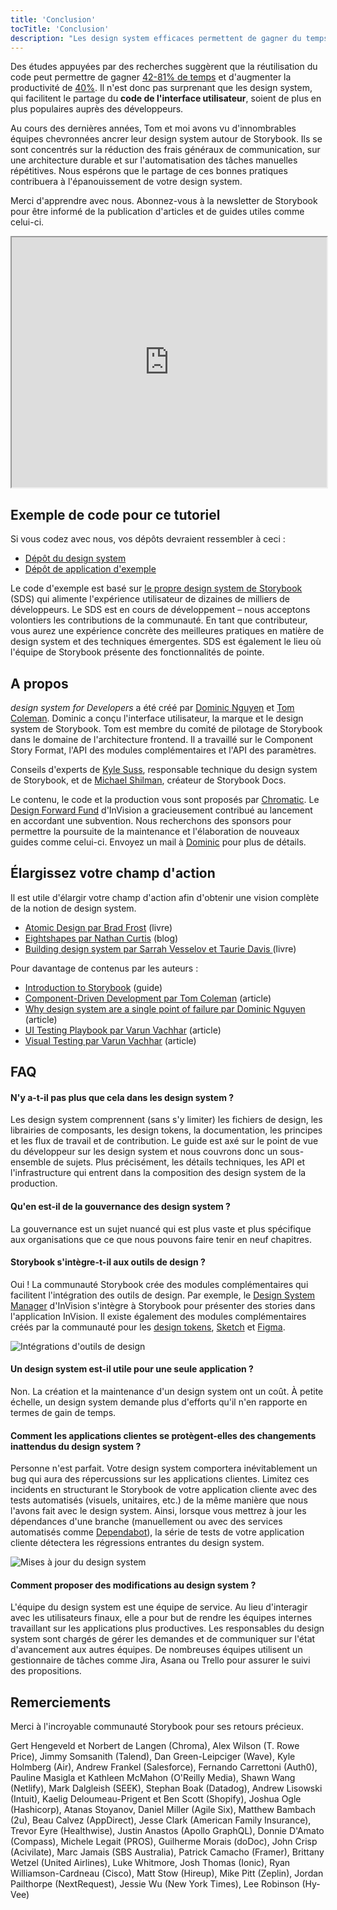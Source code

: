 ```yaml
---
title: 'Conclusion'
tocTitle: 'Conclusion'
description: "Les design system efficaces permettent de gagner du temps et d'augmenter la productivité"
---
```


Des études appuyées par des recherches suggèrent que la réutilisation du code peut permettre de gagner [42-81% de temps](https://www.researchgate.net/publication/3188437_Evaluating_Software_Reuse_Alternatives_A_Model_and_Its_Application_to_an_Industrial_Case_Study?ev=publicSearchHeader&_sg=g8WraNGZNGPw0R-1-jGpy0XwUDeAr3qb472J6lhisyQ3l24pSmndO6anMdX2L3HdWHifsczPegR9wjA) et d'augmenter la productivité de [40%](http://www.cin.ufpe.br/~in1045/papers/art03.pdf). Il n'est donc pas surprenant que les design system, qui facilitent le partage du **code de l'interface utilisateur**, soient de plus en plus populaires auprès des développeurs.

Au cours des dernières années, Tom et moi avons vu d'innombrables équipes chevronnées ancrer leur design system autour de Storybook. Ils se sont concentrés sur la réduction des frais généraux de communication, sur une architecture durable et sur l'automatisation des tâches manuelles répétitives.
Nous espérons que le partage de ces bonnes pratiques contribuera à l'épanouissement de votre design system.

Merci d'apprendre avec nous. Abonnez-vous à la newsletter de Storybook pour être informé de la publication d'articles et de guides utiles comme celui-ci.

<iframe style="height:400px;width:100%;max-width:800px;margin:0px auto;" src="https://upscri.be/d42fc0?as_embed"></iframe>

## Exemple de code pour ce tutoriel

Si vous codez avec nous, vos dépôts devraient ressembler à ceci :

- [Dépôt du design system](https://github.com/chromaui/learnstorybook-design-system)
- [Dépôt de application d'exemple](https://github.com/chromaui/learnstorybook-design-system-example-app)

Le code d'exemple est basé sur [le propre design system de Storybook](https://github.com/storybookjs/design-system) (SDS) qui alimente l'expérience utilisateur de dizaines de milliers de développeurs. Le SDS est en cours de développement – nous acceptons volontiers les contributions de la communauté. En tant que contributeur, vous aurez une expérience concrète des meilleures pratiques en matière de design system et des techniques émergentes. SDS est également le lieu où l'équipe de Storybook présente des fonctionnalités de pointe.

## A propos

_design system for Developers_ a été créé par [Dominic Nguyen](https://twitter.com/domyen) et [Tom Coleman](https://twitter.com/tmeasday).
Dominic a conçu l'interface utilisateur, la marque et le design system de Storybook. Tom est membre du comité de pilotage de Storybook dans le domaine de l'architecture frontend. Il a travaillé sur le Component Story Format, l'API des modules complémentaires et l'API des paramètres.

Conseils d'experts de [Kyle Suss](https://github.com/kylesuss), responsable technique du design system de Storybook, et de [Michael Shilman](https://twitter.com/mshilman), créateur de Storybook Docs.

Le contenu, le code et la production vous sont proposés par [Chromatic](https://www.chromatic.com/?utm_source=storybook_website&utm_medium=link&utm_campaign=storybook). Le [Design Forward Fund](https://www.invisionapp.com/design-forward-fund) d'InVision a gracieusement contribué au lancement en accordant une subvention. Nous recherchons des sponsors pour permettre la poursuite de la maintenance et l'élaboration de nouveaux guides comme celui-ci.
Envoyez un mail à [Dominic](mailto:dom@chromatic.com) pour plus de détails.

## Élargissez votre champ d'action

Il est utile d'élargir votre champ d'action afin d'obtenir une vision complète de la notion de design system.

- [Atomic Design par Brad Frost](http://atomicdesign.bradfrost.com/) (livre)
- [Eightshapes par Nathan Curtis](https://medium.com/eightshapes-llc/tagged/design-systems) (blog)
- [Building design system par Sarrah Vesselov et Taurie Davis ](https://www.amazon.com/Building-Design-Systems-Experiences-Language/dp/148424513X) (livre)

Pour davantage de contenus par les auteurs :

- [Introduction to Storybook](https://storybook.js.org/tutorials/intro-to-storybook/) (guide)
- [Component-Driven Development par Tom Coleman](https://www.chromatic.com/blog/component-driven-development/) (article)
- [Why design system are a single point of failure par Dominic Nguyen](https://www.chromatic.com/blog/why-design-systems-are-a-single-point-of-failure/) (article)
- [UI Testing Playbook par Varun Vachhar](https://storybook.js.org/blog/ui-testing-playbook/) (article)
- [Visual Testing par Varun Vachhar](https://storybook.js.org/blog/visual-testing-in-storybook/) (article)

## FAQ

#### N'y a-t-il pas plus que cela dans les design system ?

Les design system comprennent (sans s'y limiter) les fichiers de design, les librairies de composants, les design tokens, la documentation, les principes et les flux de travail et de contribution. Le guide est axé sur le point de vue du développeur sur les design system et nous couvrons donc un sous-ensemble de sujets. Plus précisément, les détails techniques, les API et l'infrastructure qui entrent dans la composition des design system de la production.

#### Qu'en est-il de la gouvernance des design system ?

La gouvernance est un sujet nuancé qui est plus vaste et plus spécifique aux organisations que ce que nous pouvons faire tenir en neuf chapitres.

#### Storybook s'intègre-t-il aux outils de design ?

Oui ! La communauté Storybook crée des modules complémentaires qui facilitent l'intégration des outils de design. Par exemple, le [Design System Manager](https://www.invisionapp.com/design-system-manager) d'InVision s'intègre à Storybook pour présenter des stories dans l'application InVision. Il existe également des modules complémentaires créés par la communauté pour les [design tokens](https://github.com/UX-and-I/storybook-design-token), [Sketch](https://github.com/chrisvxd/story2sketch) et [Figma](https://github.com/pocka/storybook-addon-design).

![Intégrations d'outils de design](/design-systems-for-developers/storybook-integrations-design.jpg)

#### Un design system est-il utile pour une seule application ?

Non. La création et la maintenance d'un design system ont un coût. À petite échelle, un design system demande plus d'efforts qu'il n'en rapporte en termes de gain de temps.

#### Comment les applications clientes se protègent-elles des changements inattendus du design system ?

Personne n'est parfait. Votre design system comportera inévitablement un bug qui aura des répercussions sur les applications clientes. Limitez ces incidents en structurant le Storybook de votre application cliente avec des tests automatisés (visuels, unitaires, etc.) de la même manière que nous l'avons fait avec le design system. Ainsi, lorsque vous mettrez à jour les dépendances d'une branche (manuellement ou avec des services automatisés comme [Dependabot](https://dependabot.com/)), la série de tests de votre application cliente détectera les régressions entrantes du design system.

![Mises à jour du design system](/design-systems-for-developers/design-system-update.png)

#### Comment proposer des modifications au design system ?

L'équipe du design system est une équipe de service. Au lieu d'interagir avec les utilisateurs finaux, elle a pour but de rendre les équipes internes travaillant sur les applications plus productives.
Les responsables du design system sont chargés de gérer les demandes et de communiquer sur l'état d'avancement aux autres équipes. De nombreuses équipes utilisent un gestionnaire de tâches comme Jira, Asana ou Trello pour assurer le suivi des propositions.

## Remerciements

Merci à l'incroyable communauté Storybook pour ses retours précieux.

Gert Hengeveld et Norbert de Langen (Chroma), Alex Wilson (T. Rowe Price), Jimmy Somsanith (Talend), Dan Green-Leipciger (Wave), Kyle Holmberg (Air), Andrew Frankel (Salesforce), Fernando Carrettoni (Auth0), Pauline Masigla et Kathleen McMahon (O'Reilly Media), Shawn Wang (Netlify), Mark Dalgleish (SEEK), Stephan Boak (Datadog), Andrew Lisowski (Intuit), Kaelig Deloumeau-Prigent et Ben Scott (Shopify), Joshua Ogle (Hashicorp), Atanas Stoyanov, Daniel Miller (Agile Six), Matthew Bambach (2u), Beau Calvez (AppDirect), Jesse Clark (American Family Insurance), Trevor Eyre (Healthwise), Justin Anastos (Apollo GraphQL), Donnie D'Amato (Compass), Michele Legait (PROS), Guilherme Morais (doDoc), John Crisp (Acivilate), Marc Jamais (SBS Australia), Patrick Camacho (Framer), Brittany Wetzel (United Airlines), Luke Whitmore, Josh Thomas (Ionic), Ryan Williamson-Cardneau (Cisco), Matt Stow (Hireup), Mike Pitt (Zeplin), Jordan Pailthorpe (NextRequest), Jessie Wu (New York Times), Lee Robinson (Hy-Vee)
